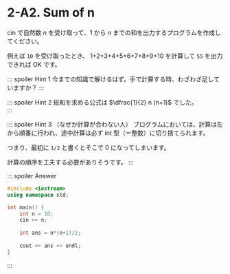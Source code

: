 # 2-A2. Sum of n

cin で自然数 $n$ を受け取って、$1$ から $n$ までの和を出力するプログラムを作成してください。

例えば `10` を受け取ったとき、 1+2+3+4+5+6+7+8+9+10 を計算して `55` を出力できれば OK です。

::: spoiler Hint 1
今までの知識で解けるはず。手で計算する時、わざわざ足していますか？
:::

::: spoiler Hint 2
総和を求める公式は $\dfrac{1}{2} n (n+1)$ でした。  
:::

::: spoiler Hint 3 （なぜか計算が合わない人）
プログラムにおいては、計算は左から順番に行われ、途中計算は必ず int 型（＝整数）に切り捨てられます。

つまり、最初に `1/2` と書くとそこで 0 になってしまいます。

計算の順序を工夫する必要がありそうです。
:::

::: spoiler Answer

```cpp
#include <iostream>
using namespace std;

int main() {
    int n = 10;
    cin >> n;
    
    int ans = n*(n+1)/2;
    
    cout << ans << endl;
}
```

:::
